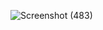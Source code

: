 ![Screenshot (483)](https://github.com/Pancadrya/Praktikum-PAM/assets/94888050/4b1a0b72-c142-478e-9049-ac4d07ec1cd5)
